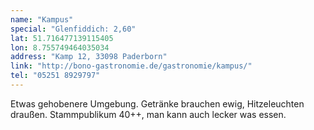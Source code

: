 ```yaml
---
name: "Kampus"
special: "Glenfiddich: 2,60"
lat: 51.716477139115405
lon: 8.755749464035034
address: "Kamp 12, 33098 Paderborn"
link: "http://bono-gastronomie.de/gastronomie/kampus/"
tel: "05251 8929797"
---
```

Etwas gehobenere Umgebung. Getränke brauchen ewig, Hitzeleuchten draußen. Stammpublikum 40++, man kann auch lecker was essen.
